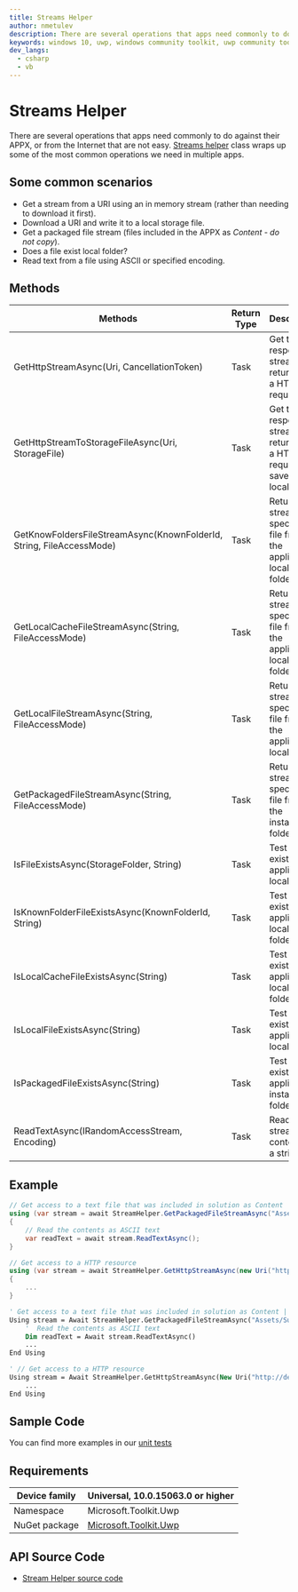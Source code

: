 ```yaml
---
title: Streams Helper
author: nmetulev
description: There are several operations that apps need commonly to do against their APPX, or from the Internet that are not easy.  This helper class wraps up some of the most common operations we need in multiple apps.
keywords: windows 10, uwp, windows community toolkit, uwp community toolkit, uwp toolkit, Streams
dev_langs:
  - csharp
  - vb
---
```


# Streams Helper

There are several operations that apps need commonly to do against their APPX, or from the Internet that are not easy.  [Streams helper](https://docs.microsoft.com/dotnet/api/microsoft.toolkit.uwp.helpers.streamhelper) class wraps up some of the most common operations we need in multiple apps.

## Some common scenarios

* Get a stream from a URI using an in memory stream (rather than needing to download it first).
* Download a URI and write it to a local storage file.
* Get a packaged file stream (files included in the APPX as *Content - do not copy*).
* Does a file exist local folder?
* Read text from a file using ASCII or specified encoding.

## Methods

| Methods | Return Type | Description |
| -- | -- | -- |
| GetHttpStreamAsync(Uri, CancellationToken) | Task<IRandomAccessStream> | Get the response stream returned by a HTTP get request |
| GetHttpStreamToStorageFileAsync(Uri, StorageFile) | Task | Get the response stream returned by a HTTP get request and save it to a local file |
| GetKnowFoldersFileStreamAsync(KnownFolderId, String, FileAccessMode) | Task<IRandomAccessStream> | Return a stream to a specified file from the application local cache folder |
| GetLocalCacheFileStreamAsync(String, FileAccessMode) | Task<IRandomAccessStream> | Return a stream to a specified file from the application local cache folder |
| GetLocalFileStreamAsync(String, FileAccessMode) | Task<IRandomAccessStream> | Return a stream to a specified file from the application local folder |
| GetPackagedFileStreamAsync(String, FileAccessMode) | Task<IRandomAccessStream> | Return a stream to a specified file from the installation folder |
| IsFileExistsAsync(StorageFolder, String) | Task<bool> | Test if a file exists in the application local folder |
| IsKnownFolderFileExistsAsync(KnownFolderId, String) | Task<bool> | Test if a file exists in the application local cache folder |
| IsLocalCacheFileExistsAsync(String) | Task<bool> | Test if a file exists in the application local cache folder |
| IsLocalFileExistsAsync(String) | Task<bool> | Test if a file exists in the application local folder |
| IsPackagedFileExistsAsync(String) | Task<bool> | Test if a file exists in the application installation folder |
| ReadTextAsync(IRandomAccessStream, Encoding) | Task<string> | Read stream content as a string |

## Example

```csharp
// Get access to a text file that was included in solution as Content | do not copy local
using (var stream = await StreamHelper.GetPackagedFileStreamAsync("Assets/Sub/test.txt"))
{
    // Read the contents as ASCII text
    var readText = await stream.ReadTextAsync();
}

// Get access to a HTTP resource
using (var stream = await StreamHelper.GetHttpStreamAsync(new Uri("http://dev.windows.com")))
{
    ...
}
```
```vb
' Get access to a text file that was included in solution as Content | do not copy local
Using stream = Await StreamHelper.GetPackagedFileStreamAsync("Assets/Sub/test.txt")
    '  Read the contents as ASCII text
    Dim readText = Await stream.ReadTextAsync()
    ...
End Using

' // Get access to a HTTP resource
Using stream = Await StreamHelper.GetHttpStreamAsync(New Uri("http://dev.windows.com"))
    ...
End Using
```

## Sample Code

You can find more examples in our [unit tests](https://github.com/Microsoft/WindowsCommunityToolkit//blob/master/UnitTests/Helpers/Test_StreamHelper.cs)

## Requirements

| Device family | Universal, 10.0.15063.0 or higher |
| --- | --- |
| Namespace | Microsoft.Toolkit.Uwp |
| NuGet package | [Microsoft.Toolkit.Uwp](https://www.nuget.org/packages/Microsoft.Toolkit.Uwp/) |

## API Source Code

* [Stream Helper source code](https://github.com/Microsoft/WindowsCommunityToolkit//blob/master/Microsoft.Toolkit.Uwp/Helpers/StreamHelper.cs)
